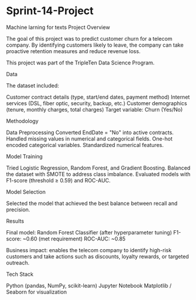# Sprint-14-Project
Machine larning for texts
Project Overview

The goal of this project was to predict customer churn for a telecom company. By identifying customers likely to leave, the company can take proactive retention measures and reduce revenue loss.

This project was part of the TripleTen Data Science Program.

Data

The dataset included:

Customer contract details (type, start/end dates, payment method)
Internet services (DSL, fiber optic, security, backup, etc.)
Customer demographics (tenure, monthly charges, total charges)
Target variable: Churn (Yes/No)

Methodology

Data Preprocessing
Converted EndDate = "No" into active contracts.
Handled missing values in numerical and categorical fields.
One-hot encoded categorical variables.
Standardized numerical features.

Model Training

Tried Logistic Regression, Random Forest, and Gradient Boosting.
Balanced the dataset with SMOTE to address class imbalance.
Evaluated models with F1-score (threshold ≥ 0.59) and ROC-AUC.

Model Selection

Selected the model that achieved the best balance between recall and precision.

Results

Final model: Random Forest Classifier (after hyperparameter tuning)
F1-score: ~0.60 (met requirement)
ROC-AUC: ~0.85

Business impact: enables the telecom company to identify high-risk customers and take actions such as discounts, loyalty rewards, or targeted outreach.

Tech Stack

Python (pandas, NumPy, scikit-learn)
Jupyter Notebook
Matplotlib / Seaborn for visualization

